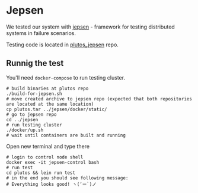 # Jepsen

We tested our system with [jepsen](https://jepsen.io/) - framework for testing distributed systems in failure scenarios.

Testing code is located in [plutos_jepsen](https://github.com/qiwitech/qdp_jepsen) repo.

## Runnig the test

You'll need `docker-compose` to run testing cluster.

```
# build binaries at plutos repo
./build-for-jepsen.sh
# move created archive to jepsen repo (expected that both repositories are located at the same location)
cp plutos.tar ../jepsen/docker/static/
# go to jepsen repo
cd ../jepsen
# run testing cluster
./docker/up.sh
# wait until containers are built and running
```
Open new terminal and type there
```
# login to control node shell
docker exec -it jepsen-control bash
# run test
cd plutos && lein run test
# in the end you should see following message:
# Everything looks good! ヽ(‘ー`)ノ
```
